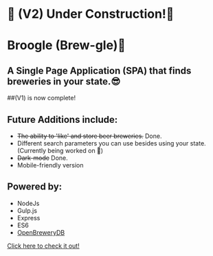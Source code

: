 # 🚧 (V2) Under Construction!🚧
# Broogle (Brew-gle)🍺

## A Single Page Application (SPA) that finds breweries in your state.😎

##(V1) is now complete!

## Future Additions include:
* ~~The ability to 'like' and store beer breweries.~~ Done.
* Different search parameters you can use besides using your state. (Currently being worked on 🚧)
* ~~Dark-mode~~ Done.
* Mobile-friendly version

## Powered by:
* NodeJs
* Gulp.js
* Express
* ES6
* [OpenBreweryDB](https://www.openbrewerydb.org/)

[Click here to check it out!](https://broogle.herokuapp.com/)


